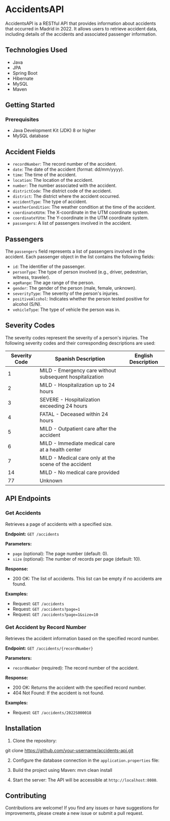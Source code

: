 # AccidentsAPI

AccidentsAPI is a RESTful API that provides information about accidents that occurred in Madrid in 2022. It allows users to retrieve accident data, including details of the accidents and associated passenger information.

## Technologies Used

- Java
- JPA
- Spring Boot
- Hibernate
- MySQL
- Maven

## Getting Started

### Prerequisites

- Java Development Kit (JDK) 8 or higher
- MySQL database

## Accident Fields

- `recordNumber`: The record number of the accident.
- `date`: The date of the accident (format: dd/mm/yyyy).
- `time`: The time of the accident.
- `location`: The location of the accident.
- `number`: The number associated with the accident.
- `districtCode`: The district code of the accident.
- `district`: The district where the accident occurred.
- `accidentType`: The type of accident.
- `weatherCondition`: The weather condition at the time of the accident.
- `coordinateXUtm`: The X-coordinate in the UTM coordinate system.
- `coordinateYUtm`: The Y-coordinate in the UTM coordinate system.
- `passengers`: A list of passengers involved in the accident.

## Passengers

The `passengers` field represents a list of passengers involved in the accident. Each passenger object in the list contains the following fields:

- `id`: The identifier of the passenger.
- `personType`: The type of person involved (e.g., driver, pedestrian, witness, traveler).
- `ageRange`: The age range of the person.
- `gender`: The gender of the person (male, female, unknown).
- `severityType`: The severity of the person's injuries.
- `positiveAlcohol`: Indicates whether the person tested positive for alcohol (S/N).
- `vehicleType`: The type of vehicle the person was in.

## Severity Codes

The severity codes represent the severity of a person's injuries. The following severity codes and their corresponding descriptions are used:

| Severity Code | Spanish Description                              | English Description                                     |
|---------------|--------------------------------------------------|---------------------------------------------------------|
| 1             |  MILD - Emergency care without subsequent hospitalization |
| 2             |  MILD - Hospitalization up to 24 hours                   |
| 3             |  SEVERE - Hospitalization exceeding 24 hours             |
| 4             |  FATAL - Deceased within 24 hours                        |
| 5             |  MILD - Outpatient care after the accident   |
| 6             | MILD - Immediate medical care at a health center  |
| 7             | MILD - Medical care only at the scene of the accident |
| 14            | MILD - No medical care provided                    |
| 77            | Unknown                                            |

## API Endpoints

### Get Accidents

Retrieves a page of accidents with a specified size.

**Endpoint:** `GET /accidents`

**Parameters:**

- `page` (optional): The page number (default: 0).
- `size` (optional): The number of records per page (default: 10).

**Response:**

- 200 OK: The list of accidents. This list can be empty if no accidents are found.

**Examples:**

- Request: `GET /accidents`
- Request: `GET /accidents?page=1`
- Request: `GET /accidents?page=1&size=10`

### Get Accident by Record Number

Retrieves the accident information based on the specified record number.

**Endpoint:** `GET /accidents/{recordNumber}`

**Parameters:**

- `recordNumber` (required): The record number of the accident.

**Response:**

- 200 OK: Returns the accident with the specified record number.
- 404 Not Found: If the accident is not found.

**Examples:**

- Request: `GET /accidents/2022S000018`

## Installation

1. Clone the repository:

git clone https://github.com/your-username/accidents-api.git


2. Configure the database connection in the `application.properties` file:


3. Build the project using Maven: mvn clean install


4. Start the server:
The API will be accessible at `http://localhost:8080`.

## Contributing

Contributions are welcome! If you find any issues or have suggestions for improvements, please create a new issue or submit a pull request.

